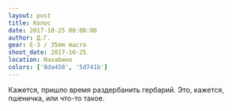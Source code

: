 ```yaml
---
layout: post
title: Колос
date: 2017-10-25 00:00:00
author: Д.Г.
gear: E-3 / 35mm macro
shoot_date: 2017-10-25
location: Нахабино
colors: ['8da458', '5d741b']
---
```

Кажется, пришло время раздербанить гербарий. Это, кажется, пшеничка, или что-то такое.
